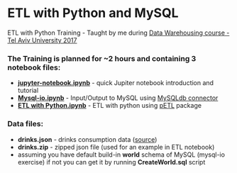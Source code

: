 # ETL with Python and MySQL
ETL with Python Training - Taught by me during [Data Warehousing course - Tel Aviv University 2017](http://www30.tau.ac.il/yedion/syllabuse.asp?course=0571417202)
  
### The Training is planned for ~2 hours and containing 3 notebook files:
* **[jupyter-notebook.ipynb](/jupyter-notebook.ipynb)** - quick Jupiter notebook introduction and tutorial
* **[Mysql-io.ipynb](/Mysql-io.ipynb)**   - Input/Output to MySQL using [MySQLdb connector](http://mysql-python.sourceforge.net/MySQLdb.html)
* **[ETL with Python.ipynb](/ETL%20with%20Python.ipynb)**  - ETL with python using [pETL](https://petl.readthedocs.io/en/latest/) package

### Data files:
* **drinks.json** - drinks consumption data ([source](https://github.com/justmarkham)) 
* **drinks.zip** - zipped json file (used for an example in ETL notebook)
* assuming you have default build-in **world** schema of MySQL (mysql-io exercise) if not you can get it by running **CreateWorld.sql** script
